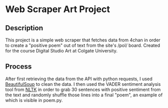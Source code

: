 # Web Scraper Art Project

## Description
This project is a simple web scraper that fetches data from 4chan in order to create a "positive poem" out of text from the site's /pol/ board.
Created for the course Digital Studio Art at Colgate University.

## Process
After first retrieving the data from the API with python requests, I used [BeautifulSoup](https://beautiful-soup-4.readthedocs.io/en/latest/) 
to clean the data. I then used the VADER sentiment analysis tool from [NLTK](https://www.nltk.org) in order to grab 30 sentences with positive
sentiment from the text and randomly shuffle those lines into a final "poem", an example of which is visible in poem.py. 
